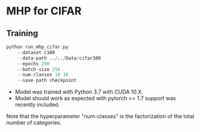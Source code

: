 # MHP for CIFAR

## Training

```python
python run_mhp_cifar.py 
    --dataset c100 
    --data-path ../../Data/cifar100  
    --epochs 200
    --batch-size 256  
    --num-classes 10 10 
    --save-path checkpoint
```
- Model was trained with Python 3.7 with CUDA 10.X.
- Model should work as expected with pytorch >= 1.7 support was recently included.

Note that the hyperparameter "num-classes" is the factorization of the total number of categories.
